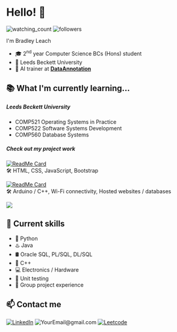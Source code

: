 <h1>Hello! 👋</h1>

<img src="https://komarev.com/ghpvc/?username=BradRL&color=lightgray" alt="watching_count" /> <img alt="followers" src="https://img.shields.io/github/followers/BradRL?label=Followers&style=social"><br>

I'm Bradley Leach
- 🎓 2<sup>nd</sup> year Computer Science BCs (Hons) student
- 📌 Leeds Beckett University
- 💼 AI trainer at <a href="https://www.dataannotation.tech/about?" target="_blank"><B>DataAnnotation</B></a>

<h2>📚 What I'm currently learning...</h2>
<h5>Leeds Beckett University</h5>

- COMP521 Operating Systems in Practice
- COMP522 Software Systems Development
- COMP560 Database Systems

<h5>Check out my project work</h5>

[![ReadMe Card](https://github-readme-stats.vercel.app/api/pin/?username=BradRL&repo=PersonalWebsite)](https://github.com/BradRL/PersonalWebsite)
<br>🛠️ HTML, CSS, JavaScript, Bootstrap

[![ReadMe Card](https://github-readme-stats.vercel.app/api/pin/?username=BradRL&repo=PlantPal)](https://github.com/BradRL/PlantPal)
<br>🛠️ Arduino / C++, Wi-Fi connectivity, Hosted websites / databases

<img src="https://github-readme-stats.vercel.app/api/top-langs/?username=voyager19878"/>

<h2>🧠 Current skills</h2>

- 🐍 Python
- ♨️ Java
- 🛢️ Oracle SQL, PL/SQL, DL/SQL
- 👾 C++ 
- 💻 Electronics / Hardware
- 🚧 Unit testing
- 🤝 Group project experience

<h2>📫 Contact me</h2>

<a href="<https://www.linkedin.com/in/bradley-leach-6b5155255/>">![LinkedIn](https://img.shields.io/badge/LinkedIn-blue?style=for-the-badge&logo=linkedin)</a> <a>![YourEmail@gmail.com](https://img.shields.io/badge/Gmail-red?style=for-the-badge&logo=gmail&logoColor=ffffff)</a> <a href="https://leetcode.com/u/BradRL/">![Leetcode](
https://img.shields.io/badge/Leetcode-black?style=for-the-badge&logo=leetcode)</a>

